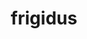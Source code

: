 ---
title: frigidus
meaning: cool
ch: 5
pos: totadjective
femstem: frigid
femend: a
neutstem: frigid
neutend: um
---